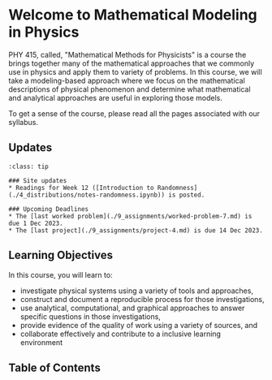 
# Welcome to Mathematical Modeling in Physics 

PHY 415, called, "Mathematical Methods for Physicists" is a course the brings together many of the mathematical approaches that we commonly use in physics and apply them to variety of problems. In this course, we will take a modeling-based approach where we focus on the mathematical descriptions of physical phenomenon and determine what mathematical and analytical approaches are useful in exploring those models.

To get a sense of the course, please read all the pages associated with our syllabus.
 
## Updates

`````{admonition} Last updated: 15 Nov 2023
:class: tip

### Site updates
* Readings for Week 12 ([Introduction to Randomness](./4_distributions/notes-randomness.ipynb)) is posted.

### Upcoming Deadlines
* The [last worked problem](./9_assignments/worked-problem-7.md) is due 1 Dec 2023.
* The [last project](./9_assignments/project-4.md) is due 14 Dec 2023.

`````

## Learning Objectives
 
 In this course, you will learn to:
 
 * investigate physical systems using a variety of tools and approaches,
 * construct and document a reproducible process for those investigations,
 * use analytical, computational, and graphical approaches to answer specific questions in those investigations,
 * provide evidence of the quality of work using a variety of sources, and
 * collaborate effectively and contribute to a inclusive learning environment

## Table of Contents

```{tableofcontents}
```